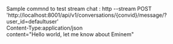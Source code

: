 

Sample commnd to test stream chat :
    http --stream POST 'http://localhost:8001/api/v1/conversations/{convid}/message/?user_id=defaultuser' \
    Content-Type:application/json \
    content="Hello world, let me know about Eminem"

